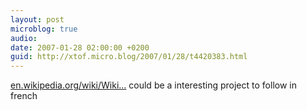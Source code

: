 ```yaml
---
layout: post
microblog: true
audio: 
date: 2007-01-28 02:00:00 +0200
guid: http://xtof.micro.blog/2007/01/28/t4420383.html
---
```

[en.wikipedia.org/wiki/Wiki...](http://en.wikipedia.org/wiki/Wikipedia:WikiProject_Microformats) could be a interesting project to follow in french
